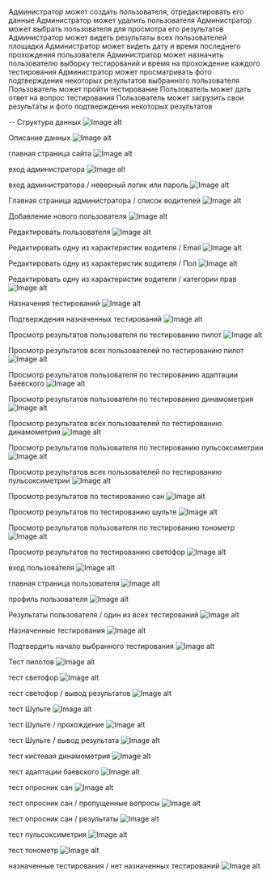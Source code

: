 Администратор может создать пользователя, отредактировать его данные
Администратор может удалить пользователя
Администратор может выбрать пользователя для просмотра его результатов
Администратор может видеть результаты всех пользователей площадки
Администратор может видеть дату и время последнего прохождения пользователя
Администратор может назначить пользователю выборку тестирований и время на прохождение каждого тестирования
Администратор может просматривать фото подтверждения некоторых результатов выбранного пользователя
Пользователь может пройти тестирование
Пользователь может дать ответ на вопрос тестирования
Пользователь может загрузить свои результаты и фото подтверждения некоторых результатов


-- Структура данных
![Image alt](https://github.com/serega854/ExpressTestDrivers/blob/main/картинки%20для%20гитхаба/1bd.PNG)

Описание данных
![Image alt](https://github.com/serega854/ExpressTestDrivers/blob/main/картинки%20для%20гитхаба/2bd.PNG)

главная страница сайта
![Image alt](https://github.com/serega854/ExpressTestDrivers/blob/main/картинки%20для%20гитхаба/3main.PNG)

вход администратора
![Image alt](https://github.com/serega854/ExpressTestDrivers/blob/main/картинки%20для%20гитхаба/4loginAdmin.PNG)

вход администратора / неверный логик или пароль 
![Image alt](https://github.com/serega854/ExpressTestDrivers/blob/main/картинки%20для%20гитхаба/5errorLoginAdmin.PNG)

Главная страница администратора / список водителей 
![Image alt](https://github.com/serega854/ExpressTestDrivers/blob/main/картинки%20для%20гитхаба/6indexAdmin.PNG)

Добавление нового пользователя
![Image alt](https://github.com/serega854/ExpressTestDrivers/blob/main/картинки%20для%20гитхаба/7regUser.PNG)

Редактировать пользователя
![Image alt](https://github.com/serega854/ExpressTestDrivers/blob/main/картинки%20для%20гитхаба/8updateUser.PNG)

Редактировать одну из характеристик водителя / Email
![Image alt](https://github.com/serega854/ExpressTestDrivers/blob/main/картинки%20для%20гитхаба/9updateEmail.PNG)

Редактировать одну из характеристик водителя / Пол
![Image alt](https://github.com/serega854/ExpressTestDrivers/blob/main/картинки%20для%20гитхаба/10updateGender.PNG)

Редактировать одну из характеристик водителя / категории прав
![Image alt](https://github.com/serega854/ExpressTestDrivers/blob/main/картинки%20для%20гитхаба/11updateCategoryPrav.PNG)

Назначения тестирований
![Image alt](https://github.com/serega854/ExpressTestDrivers/blob/main/картинки%20для%20гитхаба/12assignTests.PNG)

Подтверждения назначенных тестирований
![Image alt](https://github.com/serega854/ExpressTestDrivers/blob/main/картинки%20для%20гитхаба/13assignTestPodtverjdenie.PNG)

Просмотр результатов пользователя по тестированию пилот
![Image alt](https://github.com/serega854/ExpressTestDrivers/blob/main/картинки%20для%20гитхаба/14rezUserPilot.PNG)


Просмотр результатов всех пользователей по тестированию пилот
![Image alt](https://github.com/serega854/ExpressTestDrivers/blob/main/картинки%20для%20гитхаба/15rezUsersPilot.PNG)


Просмотр результатов пользователя по тестированию адаптации Баевского
![Image alt](https://github.com/serega854/ExpressTestDrivers/blob/main/картинки%20для%20гитхаба/15rezUserBaevsky.PNG)

Просмотр результатов пользователя по тестированию динамометрия
![Image alt](https://github.com/serega854/ExpressTestDrivers/blob/main/картинки%20для%20гитхаба/16rezUserDinamometria.PNG)

Просмотр результатов всех пользователей по тестированию динамометрия
![Image alt](https://github.com/serega854/ExpressTestDrivers/blob/main/картинки%20для%20гитхаба/17rezUsersDinamometria.PNG)

Просмотр результатов пользователя по тестированию пульсоксиметрии
![Image alt](https://github.com/serega854/ExpressTestDrivers/blob/main/картинки%20для%20гитхаба/18rezUserPuls.PNG)

Просмотр результатов всех пользователей по тестированию пульсоксиметрии
![Image alt](https://github.com/serega854/ExpressTestDrivers/blob/main/картинки%20для%20гитхаба/19rezUsersPuls.PNG)

Просмотр результатов по тестированию сан
![Image alt](https://github.com/serega854/ExpressTestDrivers/blob/main/картинки%20для%20гитхаба/20rezUserUsersSan.PNG)

Просмотр результатов по тестированию шульте
![Image alt](https://github.com/serega854/ExpressTestDrivers/blob/main/картинки%20для%20гитхаба/21rezUserUsersShulte.PNG)

Просмотр результатов пользователя по тестированию тонометр
![Image alt](https://github.com/serega854/ExpressTestDrivers/blob/main/картинки%20для%20гитхаба/22rezUserTonometr.PNG)

Просмотр результатов по тестированию светофор
![Image alt](https://github.com/serega854/ExpressTestDrivers/blob/main/картинки%20для%20гитхаба/23rezUsersLighting.PNG)

вход пользователя
![Image alt](https://github.com/serega854/ExpressTestDrivers/blob/main/картинки%20для%20гитхаба/24loginUser.PNG)

главная страница пользователя
![Image alt](https://github.com/serega854/ExpressTestDrivers/blob/main/картинки%20для%20гитхаба/25indexUser.PNG)

профиль пользователя
![Image alt](https://github.com/serega854/ExpressTestDrivers/blob/main/картинки%20для%20гитхаба/26ProfileUser.PNG)

Результаты пользователя / один из всех тестирований
![Image alt](https://github.com/serega854/ExpressTestDrivers/blob/main/картинки%20для%20гитхаба/27rezUser.PNG)

Назначенные тестирования 
![Image alt](https://github.com/serega854/ExpressTestDrivers/blob/main/картинки%20для%20гитхаба/28assignTestUser.PNG)

Подтвердить начало выбранного тестирования
![Image alt](https://github.com/serega854/ExpressTestDrivers/blob/main/картинки%20для%20гитхаба/29PodtverjdenieStartTest.PNG)

Тест пилотов
![Image alt](https://github.com/serega854/ExpressTestDrivers/blob/main/картинки%20для%20гитхаба/30TestPilot.PNG)

тест светофор 
![Image alt](https://github.com/serega854/ExpressTestDrivers/blob/main/картинки%20для%20гитхаба/31TestLighting.PNG)

тест светофор / вывод результатов
![Image alt](https://github.com/serega854/ExpressTestDrivers/blob/main/картинки%20для%20гитхаба/32TestLightingRez.PNG)

тест Шульте
![Image alt](https://github.com/serega854/ExpressTestDrivers/blob/main/картинки%20для%20гитхаба/33TestShulte.PNG)

тест Шульте / прохождение
![Image alt](https://github.com/serega854/ExpressTestDrivers/blob/main/картинки%20для%20гитхаба/34ShulteContinie.PNG)


тест Шульте / вывод результата
![Image alt](https://github.com/serega854/ExpressTestDrivers/blob/main/картинки%20для%20гитхаба/35ShulteRez.PNG)


тест кистевая динамометрия
![Image alt](https://github.com/serega854/ExpressTestDrivers/blob/main/картинки%20для%20гитхаба/35Dinamometria.PNG)


тест адаптации баевского 
![Image alt](https://github.com/serega854/ExpressTestDrivers/blob/main/картинки%20для%20гитхаба/36baevsky.PNG)


тест опросник сан
![Image alt](https://github.com/serega854/ExpressTestDrivers/blob/main/картинки%20для%20гитхаба/37san.PNG)


тест опросник сан / пропущенные вопросы
![Image alt](https://github.com/serega854/ExpressTestDrivers/blob/main/картинки%20для%20гитхаба/38sanPropusk.PNG)


тест опросник сан / результаты
![Image alt](https://github.com/serega854/ExpressTestDrivers/blob/main/картинки%20для%20гитхаба/39sanRez.PNG)

тест пульсоксиметрия
![Image alt](https://github.com/serega854/ExpressTestDrivers/blob/main/картинки%20для%20гитхаба/40Puls.PNG)

тест тонометр
![Image alt](https://github.com/serega854/ExpressTestDrivers/blob/main/картинки%20для%20гитхаба/41tonometr.PNG)

назначенные тестирования / нет назначенных тестирований
![Image alt](https://github.com/serega854/ExpressTestDrivers/blob/main/картинки%20для%20гитхаба/42nettestob.PNG)
